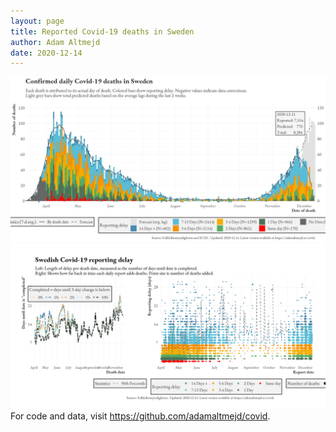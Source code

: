 ```yaml
---
layout: page
title: Reported Covid-19 deaths in Sweden
author: Adam Altmejd
date: 2020-12-14
---
```


![Graph of Swedish Covid-19 deaths with reporting delay.](deaths_lag_sweden_2020-12-14.png "Swedish Covid-19 deaths.")
![Graph of Swedish Covid-19 reporting delay in daily deaths.](lag_trend_sweden_2020-12-14.png "Trend in Swedish Covid-19 mortality reporting delay.")
For code and data, visit <https://github.com/adamaltmejd/covid>.
